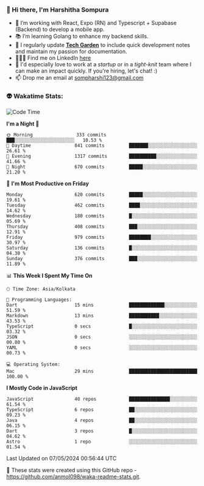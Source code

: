 ### 👋 Hi there, I'm Harshitha Sompura

- 🔧 I’m working with React, Expo (RN) and Typescript + Supabase (Backend) to develop a mobile app.
- 📚 I’m learning Golang to enhance my backend skills.
- 🌾 I regularly update **<u>[Tech Garden](https://tech-garden-hs.vercel.app/)</u>** to include quick development notes and maintain my passion for documentation.
- 👩🏻‍💻 Find me on LinkedIn <u>[here](https://www.linkedin.com/in/harshithasompura/)</u>
- 🐣 I'd especially love to work at a _startup_ or in a _tight-knit_ team where I can make an impact quickly. If you're hiring, let's chat! :)
- 📫 Drop me an email at [sompharshi123@gmail.com](mailto:sompharshi123@gmail.com)

### 👽 Wakatime Stats:
<!--START_SECTION:waka-->
![Code Time](http://img.shields.io/badge/Code%20Time-76%20hrs%2023%20mins-blue)

**I'm a Night 🦉** 

```text
🌞 Morning                333 commits         ███░░░░░░░░░░░░░░░░░░░░░░   10.53 % 
🌆 Daytime                841 commits         ███████░░░░░░░░░░░░░░░░░░   26.61 % 
🌃 Evening                1317 commits        ██████████░░░░░░░░░░░░░░░   41.66 % 
🌙 Night                  670 commits         █████░░░░░░░░░░░░░░░░░░░░   21.20 % 
```
📅 **I'm Most Productive on Friday** 

```text
Monday                   620 commits         █████░░░░░░░░░░░░░░░░░░░░   19.61 % 
Tuesday                  462 commits         ████░░░░░░░░░░░░░░░░░░░░░   14.62 % 
Wednesday                180 commits         █░░░░░░░░░░░░░░░░░░░░░░░░   05.69 % 
Thursday                 408 commits         ███░░░░░░░░░░░░░░░░░░░░░░   12.91 % 
Friday                   979 commits         ████████░░░░░░░░░░░░░░░░░   30.97 % 
Saturday                 136 commits         █░░░░░░░░░░░░░░░░░░░░░░░░   04.30 % 
Sunday                   376 commits         ███░░░░░░░░░░░░░░░░░░░░░░   11.89 % 
```


📊 **This Week I Spent My Time On** 

```text
🕑︎ Time Zone: Asia/Kolkata

💬 Programming Languages: 
Dart                     15 mins             █████████████░░░░░░░░░░░░   51.59 % 
Markdown                 13 mins             ███████████░░░░░░░░░░░░░░   43.53 % 
TypeScript               0 secs              █░░░░░░░░░░░░░░░░░░░░░░░░   03.32 % 
JSON                     0 secs              ░░░░░░░░░░░░░░░░░░░░░░░░░   00.80 % 
YAML                     0 secs              ░░░░░░░░░░░░░░░░░░░░░░░░░   00.73 % 

💻 Operating System: 
Mac                      29 mins             █████████████████████████   100.00 % 
```

**I Mostly Code in JavaScript** 

```text
JavaScript               40 repos            ███████████████░░░░░░░░░░   61.54 % 
TypeScript               6 repos             ██░░░░░░░░░░░░░░░░░░░░░░░   09.23 % 
Java                     4 repos             ██░░░░░░░░░░░░░░░░░░░░░░░   06.15 % 
Dart                     3 repos             █░░░░░░░░░░░░░░░░░░░░░░░░   04.62 % 
Astro                    1 repo              ░░░░░░░░░░░░░░░░░░░░░░░░░   01.54 % 
```




 Last Updated on 07/05/2024 00:56:44 UTC
<!--END_SECTION:waka-->

👀 These stats were created using this GitHub repo - https://github.com/anmol098/waka-readme-stats.git. 
